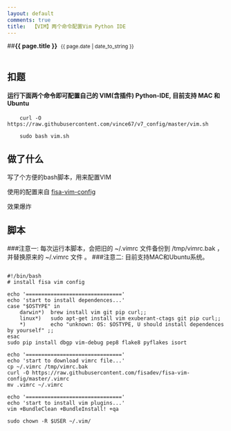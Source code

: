 ```yaml
---
layout: default
comments: true
title:  【VIM】两个命令配置Vim Python IDE
---
```


##<strong>{{ page.title }}</strong>&nbsp;&nbsp;<small>{{ page.date | date_to_string }}</small><br><br>

## 扣题

#### 运行下面两个命令即可配置自己的 VIM(含插件) Python-IDE, 目前支持 MAC 和 Ubuntu

```
    curl -O https://raw.githubusercontent.com/vince67/v7_config/master/vim.sh

    sudo bash vim.sh
```

## 做了什么

写了个方便的bash脚本，用来配置VIM

使用的配置来自 [fisa-vim-config](https://github.com/fisadev/fisa-vim-config)

效果爆炸


## 脚本

###注意一:  每次运行本脚本，会把旧的 ~/.vimrc 文件备份到 /tmp/vimrc.bak ，并替换原来的 ~/.vimrc 文件 。
###注意二: 目前支持MAC和Ubuntu系统。


```

#!/bin/bash
# install fisa vim config

echo '==============================='
echo 'start to install dependences...'
case "$OSTYPE" in
    darwin*)  brew install vim git pip curl;;
    linux*)   sudo apt-get install vim exuberant-ctags git pip curl;;
    *)        echo "unknown: OS: $OSTYPE, U should install dependences by yourself" ;;
esac
sudo pip install dbgp vim-debug pep8 flake8 pyflakes isort

echo '==============================='
echo 'start to download vimrc file...'
cp ~/.vimrc /tmp/vimrc.bak
curl -O https://raw.githubusercontent.com/fisadev/fisa-vim-config/master/.vimrc
mv .vimrc ~/.vimrc

echo '==============================='
echo 'start to install vim plugins...'
vim +BundleClean +BundleInstall! +qa

sudo chown -R $USER ~/.vim/  

```
